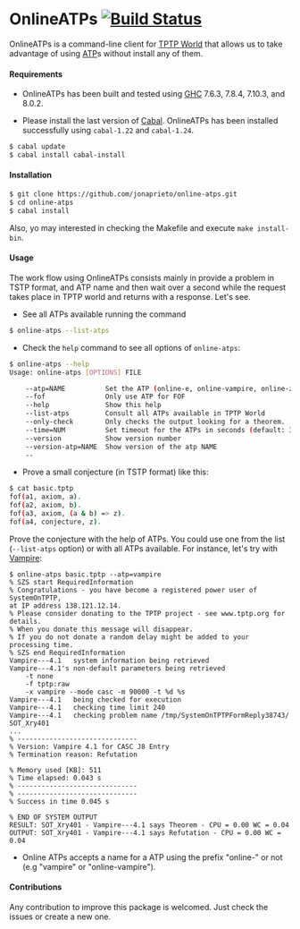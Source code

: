 # OnlineATPs [![Build Status](https://travis-ci.org/jonaprieto/online-atps.svg?branch=master)](https://travis-ci.org/jonaprieto/online-atps)

  OnlineATPs is a command-line client for
  [TPTP World](http://www.cs.miami.edu/~tptp/cgi-bin/SystemOnTPTP)
  that allows us to take advantage of using
  [ATP](http://www.cs.miami.edu/~tptp/OverviewOfATP.html)s without install any of them.

#### Requirements

* OnlineATPs has been built and tested using [GHC](https://www.haskell.org/ghc/) 7.6.3, 7.8.4, 7.10.3, and 8.0.2.

* Please install the last version of [Cabal](https://www.haskell.org/cabal/). OnlineATPs has been installed successfully using `cabal-1.22` and `cabal-1.24`.

````bash
$ cabal update
$ cabal install cabal-install
````

#### Installation

````bash
$ git clone https://github.com/jonaprieto/online-atps.git
$ cd online-atps
$ cabal install
````

Also, yo may interested in checking the Makefile and execute `make install-bin`.

#### Usage

The work flow using OnlineATPs consists mainly in provide a problem in TSTP format, and ATP name and then wait over a second while the request takes place in TPTP world and returns with a response. Let's see.

* See all ATPs available running the command

````bash
$ online-atps --list-atps
````

* Check the `help` command to see all options of `online-atps`:

````bash
$ online-atps --help
Usage: online-atps [OPTIONS] FILE

    --atp=NAME          Set the ATP (online-e, online-vampire, online-z3, ...)
    --fof               Only use ATP for FOF
    --help              Show this help
    --list-atps         Consult all ATPs available in TPTP World
    --only-check        Only checks the output looking for a theorem.
    --time=NUM          Set timeout for the ATPs in seconds (default: 300)
    --version           Show version number
    --version-atp=NAME  Show version of the atp NAME
    --
````

* Prove a small conjecture (in TSTP format) like this:

````bash
$ cat basic.tptp
fof(a1, axiom, a).
fof(a2, axiom, b).
fof(a3, axiom, (a & b) => z).
fof(a4, conjecture, z).

````


Prove the conjecture with the help of ATPs. You could use one from the list (`--list-atps` option) or with all ATPs available. For instance, let's try with [Vampire](http://www.vprover.org):

```
$ online-atps basic.tptp --atp=vampire
% SZS start RequiredInformation
% Congratulations - you have become a registered power user of SystemOnTPTP,
at IP address 138.121.12.14.
% Please consider donating to the TPTP project - see www.tptp.org for
details.
% When you donate this message will disappear.
% If you do not donate a random delay might be added to your processing time.
% SZS end RequiredInformation
Vampire---4.1   system information being retrieved
Vampire---4.1's non-default parameters being retrieved
    -t none
    -f tptp:raw
    -x vampire --mode casc -m 90000 -t %d %s
Vampire---4.1   being checked for execution
Vampire---4.1   checking time limit 240
Vampire---4.1   checking problem name /tmp/SystemOnTPTPFormReply38743/
SOT_Xry401
...
% ------------------------------
% Version: Vampire 4.1 for CASC J8 Entry
% Termination reason: Refutation

% Memory used [KB]: 511
% Time elapsed: 0.043 s
% ------------------------------
% ------------------------------
% Success in time 0.045 s

% END OF SYSTEM OUTPUT
RESULT: SOT_Xry401 - Vampire---4.1 says Theorem - CPU = 0.00 WC = 0.04
OUTPUT: SOT_Xry401 - Vampire---4.1 says Refutation - CPU = 0.00 WC = 0.04

```

* Online ATPs accepts a name for a ATP using the prefix "online-" or not (e.g "vampire" or "online-vampire").

#### Contributions

Any contribution to improve this package is welcomed. Just check the issues or create a new one.
